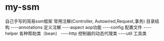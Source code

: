# my-ssm
自己手写的简易ssm框架
常用注解(Controller, Autowired,Request,事务)
目录结构
----annotations 定义注解
----aspect aop功能
----config 配置文件
----helper 各种帮助类（bean）
----http 控制器的动态代理类
----util 工具类

